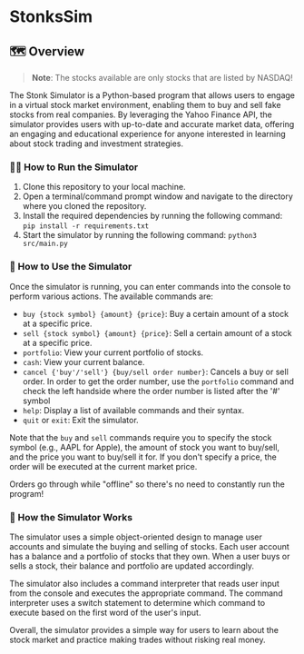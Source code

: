 # StonksSim
## 🗺️ Overview

> **Note**: The stocks available are only stocks that are listed by NASDAQ!  

The Stonk Simulator is a Python-based program that allows users to engage in a virtual stock market environment, enabling them to buy and sell fake stocks from real companies. By leveraging the Yahoo Finance API, the simulator provides users with up-to-date and accurate market data, offering an engaging and educational experience for anyone interested in learning about stock trading and investment strategies. 

### 🏃‍♂️ How to Run the Simulator

1. Clone this repository to your local machine.
2. Open a terminal/command prompt window and navigate to the directory where you cloned the repository.
3. Install the required dependencies by running the following command: `pip install -r requirements.txt`
4. Start the simulator by running the following command: `python3 src/main.py`


### 📖 How to Use the Simulator

Once the simulator is running, you can enter commands into the console to perform various actions. The available commands are:

- `buy {stock symbol} {amount} {price}`: Buy a certain amount of a stock at a specific price.
- `sell {stock symbol} {amount} {price}`: Sell a certain amount of a stock at a specific price.
- `portfolio`: View your current portfolio of stocks.
- `cash`: View your current balance.
- `cancel {'buy'/'sell'} {buy/sell order number}`: Cancels a buy or sell order. In order to get the order number, use the `portfolio` command and check the left handside where the order number is listed after the '#' symbol
- `help`: Display a list of available commands and their syntax.
- `quit` or `exit`: Exit the simulator.

Note that the `buy` and `sell` commands require you to specify the stock symbol (e.g., AAPL for Apple), the amount of stock you want to buy/sell, and the price you want to buy/sell it for. If you don't specify a price, the order will be executed at the current market price. 

Orders go through while "offline" so there's no need to constantly run the program!

### 🧠 How the Simulator Works

The simulator uses a simple object-oriented design to manage user accounts and simulate the buying and selling of stocks. Each user account has a balance and a portfolio of stocks that they own. When a user buys or sells a stock, their balance and portfolio are updated accordingly.

The simulator also includes a command interpreter that reads user input from the console and executes the appropriate command. The command interpreter uses a switch statement to determine which command to execute based on the first word of the user's input.

Overall, the simulator provides a simple way for users to learn about the stock market and practice making trades without risking real money.
